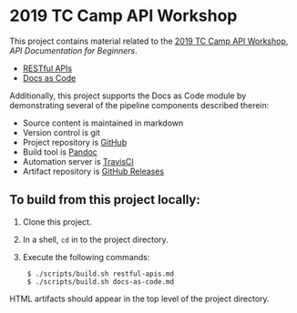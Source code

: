 # 2019 TC Camp API Workshop

This project contains material related to the [2019 TC Camp API Workshop](https://www.tccamp.org/2019/03/api-workshop-tccamp-2019/), _API Documentation for Beginners_.

- [RESTful APIs](#docs/restful-apis.md)
- [Docs as Code](#docs/docs-as-code.md)

Additionally, this project supports the Docs as Code module by demonstrating several of the pipeline components described therein:

- Source content is maintained in markdown
- Version control is git
- Project repository is [GitHub](https://github.com/apaluya/tc-camp-api-workshop)
- Build tool is [Pandoc](https://pandoc.org/)
- Automation server is [TravisCI](https://travis-ci.org/apaluya/tc-camp-api-workshop)
- Artifact repository is [GitHub Releases](https://github.com/apaluya/tc-camp-api-workshop/releases)

## To build from this project locally:

1. Clone this project.
2. In a shell, `cd` in to the project directory.
3. Execute the following commands:

        $ ./scripts/build.sh restful-apis.md
        $ ./scripts/build.sh docs-as-code.md

HTML artifacts should appear in the top level of the project directory.

